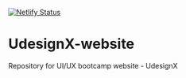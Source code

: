 [![Netlify Status](https://api.netlify.com/api/v1/badges/da21a505-0a7a-4f1d-ba92-d24015166083/deploy-status)](https://app.netlify.com/sites/udesignx/deploys)

# UdesignX-website
Repository for UI/UX bootcamp website - UdesignX
